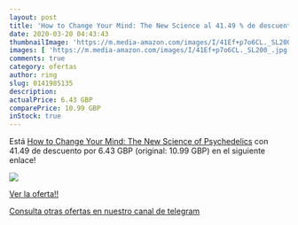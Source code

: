 ```yaml
---
layout: post
title: 'How to Change Your Mind: The New Science al 41.49 % de descuento'
date: 2020-03-20 04:43:43
thumbnailImage: 'https://m.media-amazon.com/images/I/41Ef+p7o6CL._SL200_.jpg'
images: [ 'https://m.media-amazon.com/images/I/41Ef+p7o6CL._SL200_.jpg' ]
comments: true
category: ofertas
author: ring
slug: 0141985135
description:
actualPrice: 6.43 GBP
comparePrice: 10.99 GBP
inStock: true
---
```


Está [How to Change Your Mind: The New Science of Psychedelics](https://www.amazon.co.uk/dp/0141985135/?tag=redken01-21) con 41.49 de descuento por 6.43 GBP (original: 10.99 GBP) en el siguiente enlace!

[![](https://m.media-amazon.com/images/I/41Ef+p7o6CL._SL200_.jpg)](https://www.amazon.co.uk/dp/0141985135/?tag=redken01-21)

[Ver la oferta!!](https://www.amazon.co.uk/dp/0141985135/?tag=redken01-21)

[Consulta otras ofertas en nuestro canal de telegram](https://t.me/s/ofertas25)
